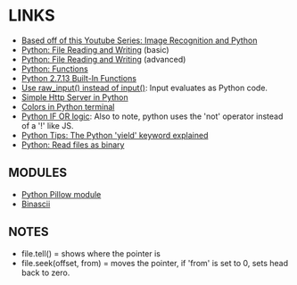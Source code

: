 # LINKS
- [Based off of this Youtube Series: Image Recognition and Python](https://www.youtube.com/watch?v=hbL_FTEZSyY&list=PLQVvvaa0QuDffXBfcH9ZJuvctJV3OtB8A)
- [Python: File Reading and Writing](http://www.pythonforbeginners.com/files/reading-and-writing-files-in-python) (basic)
- [Python: File Reading and Writing](https://www.tutorialspoint.com/python/python_files_io.htm) (advanced)
- [Python: Functions](https://www.tutorialspoint.com/python/python_functions.htm)
- [Python 2.7.13 Built-In Functions](https://docs.python.org/2/library/functions.html)
- [Use raw_input() instead of input()](http://stackoverflow.com/questions/4960208/python-2-7-getting-user-input-and-manipulating-as-string-without-quotations): Input evaluates as Python code.
- [Simple Http Server in Python](https://www.junian.net/2014/07/simple-http-server-and-client-in-python.html)
- [Colors in Python terminal](http://stackoverflow.com/questions/287871/print-in-terminal-with-colors-using-python)
- [Python IF OR logic](http://stackoverflow.com/questions/7141208/python-simple-if-or-logic-statement): Also to note, python uses the 'not' operator instead of a '!' like JS.
- [Python Tips: The Python 'yield' keyword explained](https://pythontips.com/2013/09/29/the-python-yield-keyword-explained/)
- [Python: Read files as binary](http://stackoverflow.com/questions/1035340/reading-binary-file-in-python-and-looping-over-each-byte)


## MODULES
- [Python Pillow module](https://pillow.readthedocs.io/en/4.0.x/handbook/tutorial.html)
- [Binascii](https://docs.python.org/2/library/binascii.html)

## NOTES
- file.tell() = shows where the pointer is
- file.seek(offset, from) = moves the pointer, if 'from' is set to 0, sets head back to zero.

